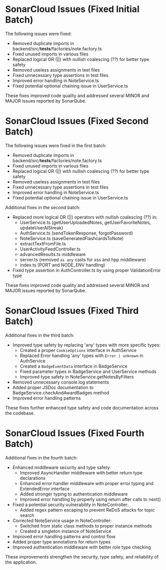 # SonarCloud Issues (Fixed Initial Batch)
The following issues were fixed:

- Removed duplicate imports in backend/src/__tests__/factories/note.factory.ts
- Fixed unused imports in various files
- Replaced logical OR (||) with nullish coalescing (??) for better type safety
- Removed useless assignments in test files
- Fixed unnecessary type assertions in test files
- Improved error handling in NoteService.ts
- Fixed potential optional chaining issue in UserService.ts

These fixes improved code quality and addressed several MINOR and MAJOR issues reported by SonarQube.

# SonarCloud Issues (Fixed Second Batch)

The following issues were fixed in the first batch:
- Removed duplicate imports in backend/src/__tests__/factories/note.factory.ts
- Fixed unused imports in various files
- Replaced logical OR (||) with nullish coalescing (??) for better type safety
- Removed useless assignments in test files
- Fixed unnecessary type assertions in test files
- Improved error handling in NoteService.ts
- Fixed potential optional chaining issue in UserService.ts

Additional fixes in the second batch:
- Replaced more logical OR (||) operators with nullish coalescing (??) in:
  - UserService.ts (getUserUploadedNotes, getUserFavoriteNotes, updateUserAIStreak)
  - AuthService.ts (sendTokenResponse, forgotPassword)
  - NoteService.ts (saveGeneratedFlashcardsToNote)
  - extractTextFromFile.ts
  - UserActivityFeedController.ts
  - advancedResults.ts middleware
  - server.ts (removed `as any` casts for xss and hpp middleware)
  - index.ts (PORT and NODE_ENV handling)
- Fixed type assertion in AuthController.ts by using proper ValidationError type

These fixes improved code quality and addressed several MINOR and MAJOR issues reported by SonarQube.

# SonarCloud Issues (Fixed Third Batch)

Additional fixes in the third batch:
- Improved type safety by replacing 'any' types with more specific types:
  - Created a proper `CookieOptions` interface in AuthService
  - Replaced Error handling 'any' types with `Error | unknown` in AuthService
  - Created a `BadgeEventData` interface in BadgeService
  - Fixed parameter types in BadgeService and UserService methods
  - Improved type safety in NoteService.getNotesByFilters
- Removed unnecessary console.log statements
- Added proper JSDoc documentation to BadgeService.checkAndAwardBadges method
- Improved error handling patterns

These fixes further enhanced type safety and code documentation across the codebase.

# SonarCloud Issues (Fixed Fourth Batch)

Additional fixes in the fourth batch:
- Enhanced middleware security and type safety:
  - Improved AsyncHandler middleware with better return type declarations
  - Enhanced error handler middleware with proper error typing and ExtendedError interface
  - Added stronger typing to authentication middleware
  - Improved error handling by properly using return after calls to next()
- Fixed a potential security vulnerability in NoteController:
  - Added regex pattern escaping to prevent ReDoS attacks for topic search
- Corrected NoteService usage in NoteController:
  - Switched from static class methods to proper instance methods
  - Created a singleton instance of NoteService
- Improved error handling patterns and control flow
- Added proper type annotations for return types
- Improved authentication middleware with better role type checking

These improvements strengthen the security, type safety, and reliability of the application.

